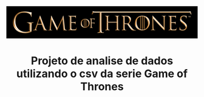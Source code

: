 <img src="./got.jpg" alt="Got Logo" width="800px"/>
<h1 align="center">Projeto de analise de dados utilizando o csv da serie Game of Thrones</h1>
